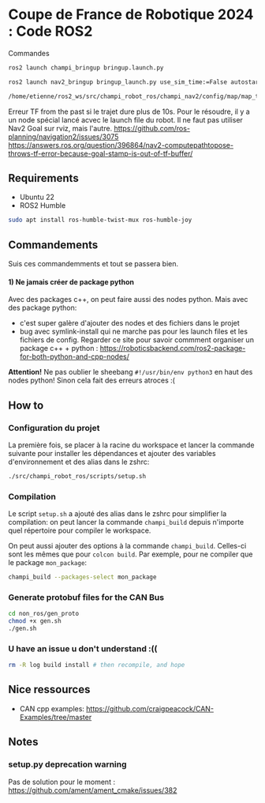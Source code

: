 # Coupe de France de Robotique 2024 : Code ROS2



Commandes


```bash
ros2 launch champi_bringup bringup.launch.py
```

```bash
ros2 launch nav2_bringup bringup_launch.py use_sim_time:=False autostart:=True map:=/home/arusso/dev/coupe/ws_0/src/champi_robot_ros/champi_nav2/config/map/map_test.yaml

/home/etienne/ros2_ws/src/champi_robot_ros/champi_nav2/config/map/map_test.yaml
```


Erreur TF from the past si le trajet dure plus de 10s.
Pour le résoudre, il y a un node spécial lancé acvec le launch file du robot.
Il ne faut pas utiliser Nav2 Goal sur rviz, mais l'autre.
https://github.com/ros-planning/navigation2/issues/3075
https://answers.ros.org/question/396864/nav2-computepathtopose-throws-tf-error-because-goal-stamp-is-out-of-tf-buffer/


## Requirements

- Ubuntu 22
- ROS2 Humble

```bash
sudo apt install ros-humble-twist-mux ros-humble-joy
```


## Commandements

Suis ces commandemments et tout se passera bien.

#### 1) Ne jamais créer de package python

Avec des packages c++, on peut faire aussi des nodes python. Mais avec des package python: 
- c'est super galère d'ajouter des nodes et des fichiers dans le projet
- bug avec symlink-install qui ne marche pas pour les launch files et les fichiers de config.
Regarder ce site pour savoir commment organiser un package c++ + python : https://roboticsbackend.com/ros2-package-for-both-python-and-cpp-nodes/

**Attention!** Ne pas oublier le sheebang `#!/usr/bin/env python3` en haut des nodes python! Sinon cela fait des erreurs atroces :(

## How to

### Configuration du projet

La première fois, se placer à la racine du workspace et lancer la commande suivante pour installer les dépendances et ajouter
des variables d'environnement et des alias dans le zshrc:
```bash
./src/champi_robot_ros/scripts/setup.sh
```

### Compilation

Le script `setup.sh` a ajouté des alias dans le zshrc pour simplifier la compilation: on peut lancer la commande
`champi_build` depuis n'importe quel répertoire pour compiler le workspace.

On peut aussi ajouter des options à la commande `champi_build`. Celles-ci sont les mêmes que pour `colcon build`.
Par exemple, pour ne compiler que le package `mon_package`:
```bash
champi_build --packages-select mon_package
```

### Generate protobuf files for the CAN Bus
```bash
cd non_ros/gen_proto
chmod +x gen.sh
./gen.sh
```

### U have an issue u don't understand :((
```bash
rm -R log build install # then recompile, and hope
```

## Nice ressources

* CAN cpp examples: https://github.com/craigpeacock/CAN-Examples/tree/master

## Notes

### setup.py deprecation warning

Pas de solution pour le moment : https://github.com/ament/ament_cmake/issues/382
